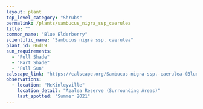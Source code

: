 ```yaml
---
layout: plant                                                              
top_level_category: "Shrubs"
permalink: /plants/sambucus_nigra_ssp_caerulea
title: ""
common_name: "Blue Elderberry"
scientific_name: "Sambucus nigra ssp. caerulea"
plant_id: 06d19
sun_requirements:
  - "Full Shade"
  - "Part Shade"
  - "Full Sun"
calscape_link: "https://calscape.org/Sambucus-nigra-ssp.-caerulea-(Blue-Elderberry)"
observations: 
  - location: "McKinleyville"
    location_detail: "Azalea Reserve (Surrounding Areas)"
    last_spotted: "Summer 2021"
---
```


